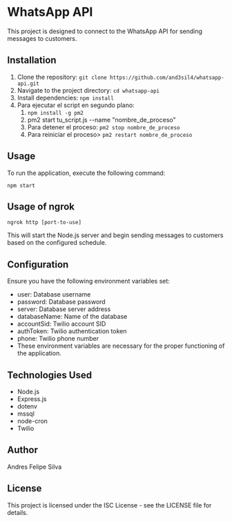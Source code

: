 # WhatsApp API

This project is designed to connect to the WhatsApp API for sending messages to customers.

## Installation

1. Clone the repository: `git clone https://github.com/and3sil4/whatsapp-api.git`
2. Navigate to the project directory: `cd whatsapp-api`
3. Install dependencies: `npm install`
4. Para ejecutar el script en segundo plano:
   1. `npm install -g pm2`
   2. pm2 start tu_script.js --name "nombre_de_proceso"
   3. Para detener el proceso: `pm2 stop nombre_de_proceso`
   4. Para reiniciar el proceso> `pm2 restart nombre_de_proceso`

## Usage

To run the application, execute the following command:

`npm start`

## Usage of ngrok

`ngrok http [port-to-use]`

This will start the Node.js server and begin sending messages to customers based on the configured schedule.

## Configuration

Ensure you have the following environment variables set:

- user: Database username
- password: Database password
- server: Database server address
- databaseName: Name of the database
- accountSid: Twilio account SID
- authToken: Twilio authentication token
- phone: Twilio phone number
- These environment variables are necessary for the proper functioning of the application.

## Technologies Used

- Node.js
- Express.js
- dotenv
- mssql
- node-cron
- Twilio

## Author

Andres Felipe Silva

## License

This project is licensed under the ISC License - see the LICENSE file for details.
